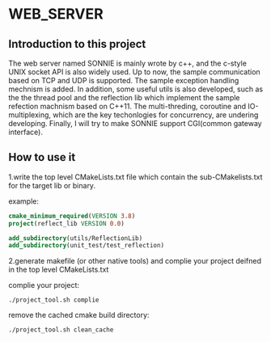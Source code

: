 # WEB_SERVER

## Introduction to this project 

The web server named SONNIE is mainly wrote by c++, and the c-style UNIX socket API is also widely used. Up to now, the sample communication based on TCP and UDP is supported. The sample exception handling mechnism is added. In addition, some useful utils is also developed, such as the the thread pool and the reflection lib which implement the sample refection machnism based on C++11. The multi-threding, coroutine and IO-multiplexing, which are the key techonlogies for concurrency, are undering developing. Finally, I will try to make SONNIE support CGI(common gateway interface).

## How to use it
1.write the top level CMakeLists.txt file which contain the sub-CMakelists.txt for the target lib or binary.

example:
``` cmake
cmake_minimum_required(VERSION 3.8)
project(reflect_lib VERSION 0.0)

add_subdirectory(utils/ReflectionLib)
add_subdirectory(unit_test/test_reflection)
```
2.generate makefile (or other native tools) and complie your project deifned in the top level CMakeLists.txt

complie your project:
``` shell
./project_tool.sh complie
```
remove the cached cmake build directory:
``` shell
./project_tool.sh clean_cache 
```

